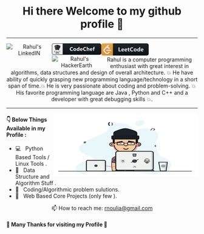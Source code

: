 <h1 align='center'>
Hi there Welcome to my github profile 👋
</h1>
<hr>
<p align='center'>
<a href="https://www.linkedin.com/in/rnoulia/">
  <img align="left" alt="Rahul's LinkedIN" width="120px" src="https://img.shields.io/badge/linkedin-%230077B5.svg?style=for-the-badge&logo=linkedin&logoColor=white" />
</a>
<a href="https://www.codechef.com/users/rnoulia">
  <img align="left" alt="Rahul's HackerEarth" width="130px" src="https://github.com/RahulNoulia/RahulNoulia/blob/main/codechef.png" /> 
 </a>
<a href="https://leetcode.com/RahulNoulia">
  <img align="left" alt="Rahul's LeetCode" width="125px" src="https://github.com/RahulNoulia/RahulNoulia/blob/main/leetcode.png" /> 
</a> 
<a href="https://www.hackerearth.com/@Noulia_G">
  <img align="left" alt="Rahul's HackerEarth" width="130px" src="https://img.shields.io/badge/HackerEarth-%232C3454.svg?&style=for-the-badge&logo=HackerEarth&logoColor=Blue" /> 
</a> 
<br><br>
Rahul is a computer programming enthusiast with great interest in algorithms, data structures and design of overall architecture. 💥 He have ability of quickly grasping new programming language/technology in a short span of time.💥 He is very passionate about coding and problem-solving. 💥 His favorite programming language are Java , Python and C++ and a developer with great debugging skills 💥.
</p>
<hr>

<img align="right" alt="GIF" src="https://github.com/RahulNoulia/RahulNoulia/blob/main/code.gif" width="380" height="165" />


#### 👇 Below Things Available in my Profile :

- 💻 &nbsp; Python Based Tools / Linux Tools .
- 📝 &nbsp; Data Structure and Algorithm Stuff .
- 📝 &nbsp; Coding/Algorithmic problem sulutions.
- 📝 &nbsp; Web Based Core Projects (only few ).

<p align='center'>
  📫 How to reach me: <a href='mailto:rnoulia@gmail.com'>rnoulia@gmail.com</a>
</p>

#### 💛 Many Thanks for visiting my Profile 🙏
<!--
**RahulNoulia/RahulNoulia** is a ✨ _special_ ✨ repository because its `README.md` (this file) appears on your GitHub profile.

Here are some ideas to get you started:

- 🔭 I’m currently working on ...
- 🌱 I’m currently learning ...
- 👯 I’m looking to collaborate on ...
- 🤔 I’m looking for help with ...
- 💬 Ask me about ...
- 📫 How to reach me: ...
- 😄 Pronouns: ...
- ⚡ Fun fact: ...
-->
